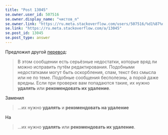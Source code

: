 ```yaml
---
title: "Post 13045"
se.owner.user_id: 507516
se.owner.display_name: "чистов_n"
se.owner.link: "https://ru.meta.stackoverflow.com/users/507516/%d1%87%d0%b8%d1%81%d1%82%d0%be%d0%b2-n"
se.link: "https://ru.meta.stackoverflow.com/a/13045"
se.post_id: 13045
se.post_type: answer
---
```

<p>Предложил другой <a href="https://ru.traducir.win/strings/6747" rel="nofollow noreferrer">перевод</a>:</p>
<blockquote>
<p>В этом сообщении есть серьёзные недостатки, которые вряд ли можно исправить путём редактирования. Подобными недостатками могут быть оскорбления, спам, текст без смысла или не по теме. Подобные сообщения бесполезны, а порой даже вредны. Если при проверке вам попадаются такие, их нужно <strong>удалять</strong> или <strong>рекомендовать их удаление</strong>.</p>
</blockquote>
<p>Заменил</p>
<blockquote>
<p>...их нужно <strong>удалять</strong> и <strong>рекомендовать на удаление</strong></p>
</blockquote>
<p>На</p>
<blockquote>
<p>...их нужно <strong>удалять</strong> или <strong>рекомендовать их удаление</strong>.</p>
</blockquote>
